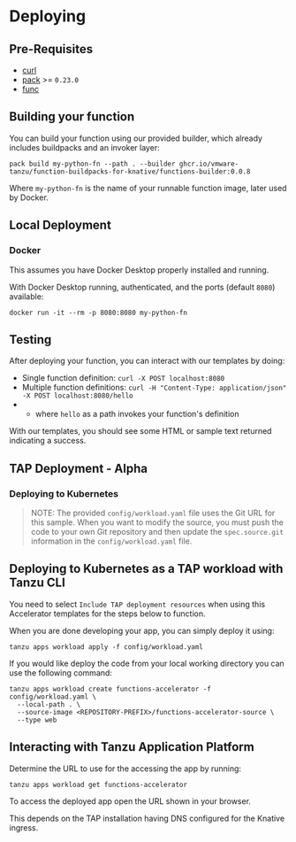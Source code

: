 # Deploying

## Pre-Requisites
- [curl](https://curl.se/download.html)
- [pack](https://buildpacks.io/docs/tools/pack/) >= `0.23.0`
- [func](https://github.com/knative-sandbox/kn-plugin-func/blob/main/docs/installing_cli.md)

## Building your function

You can build your function using our provided builder, which already includes buildpacks and an invoker layer:
```
pack build my-python-fn --path . --builder ghcr.io/vmware-tanzu/function-buildpacks-for-knative/functions-builder:0.0.8
```
Where `my-python-fn` is the name of your runnable function image, later used by Docker.

## Local Deployment

### Docker

This assumes you have Docker Desktop properly installed and running.

With Docker Desktop running, authenticated, and the ports (default `8080`) available:

```
docker run -it --rm -p 8080:8080 my-python-fn
```

## Testing
After deploying your function, you can interact with our templates by doing:
- Single function definition: `curl -X POST localhost:8080`
- Multiple function definitions: `curl -H "Content-Type: application/json" -X POST localhost:8080/hello`
- - where `hello` as a path invokes your function's definition

With our templates, you should see some HTML or sample text returned indicating a success.

## TAP Deployment - Alpha
### Deploying to Kubernetes

> NOTE: The provided `config/workload.yaml` file uses the Git URL for this sample. When you want to modify the source, you must push the code to your own Git repository and then update the `spec.source.git` information in the `config/workload.yaml` file.


## Deploying to Kubernetes as a TAP workload with Tanzu CLI

You need to select `Include TAP deployment resources` when using this Accelerator templates for the steps below to function.

When you are done developing your app, you can simply deploy it using:

```
tanzu apps workload apply -f config/workload.yaml
```

If you would like deploy the code from your local working directory you can use the following command:

```
tanzu apps workload create functions-accelerator -f config/workload.yaml \
  --local-path . \
  --source-image <REPOSITORY-PREFIX>/functions-accelerator-source \
  --type web
```

## Interacting with Tanzu Application Platform

Determine the URL to use for the accessing the app by running:

```
tanzu apps workload get functions-accelerator
```

To access the deployed app open the URL shown in your browser.

This depends on the TAP installation having DNS configured for the Knative ingress.
